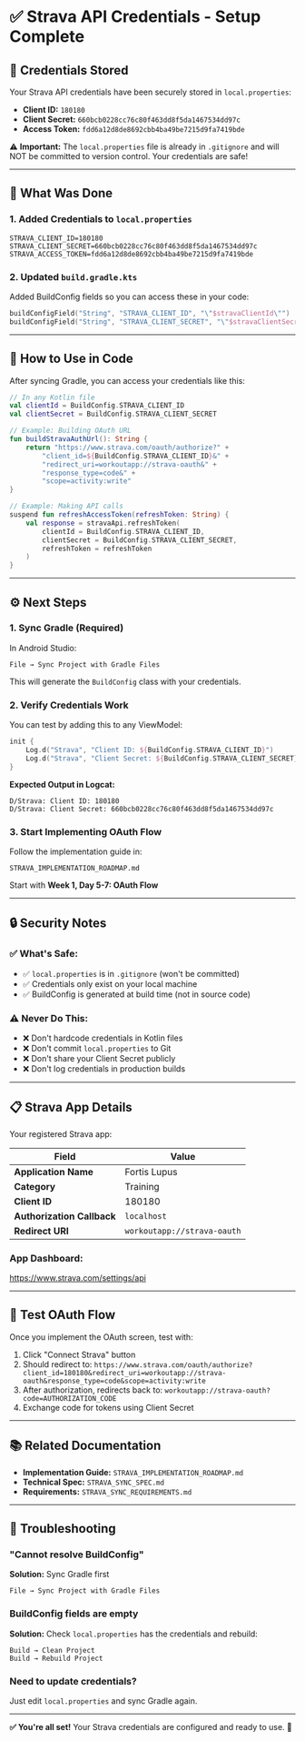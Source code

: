 # ✅ Strava API Credentials - Setup Complete

## 🔐 Credentials Stored

Your Strava API credentials have been securely stored in `local.properties`:

- **Client ID:** `180180`
- **Client Secret:** `660bcb0228cc76c80f463dd8f5da1467534dd97c`
- **Access Token:** `fdd6a12d8de8692cbb4ba49be7215d9fa7419bde`

⚠️ **Important:** The `local.properties` file is already in `.gitignore` and will NOT be committed to version control. Your credentials are safe!

---

## 📝 What Was Done

### **1. Added Credentials to `local.properties`**

```properties
STRAVA_CLIENT_ID=180180
STRAVA_CLIENT_SECRET=660bcb0228cc76c80f463dd8f5da1467534dd97c
STRAVA_ACCESS_TOKEN=fdd6a12d8de8692cbb4ba49be7215d9fa7419bde
```

### **2. Updated `build.gradle.kts`**

Added BuildConfig fields so you can access these in your code:

```kotlin
buildConfigField("String", "STRAVA_CLIENT_ID", "\"$stravaClientId\"")
buildConfigField("String", "STRAVA_CLIENT_SECRET", "\"$stravaClientSecret\"")
```

---

## 🚀 How to Use in Code

After syncing Gradle, you can access your credentials like this:

```kotlin
// In any Kotlin file
val clientId = BuildConfig.STRAVA_CLIENT_ID
val clientSecret = BuildConfig.STRAVA_CLIENT_SECRET

// Example: Building OAuth URL
fun buildStravaAuthUrl(): String {
    return "https://www.strava.com/oauth/authorize?" +
        "client_id=${BuildConfig.STRAVA_CLIENT_ID}&" +
        "redirect_uri=workoutapp://strava-oauth&" +
        "response_type=code&" +
        "scope=activity:write"
}

// Example: Making API calls
suspend fun refreshAccessToken(refreshToken: String) {
    val response = stravaApi.refreshToken(
        clientId = BuildConfig.STRAVA_CLIENT_ID,
        clientSecret = BuildConfig.STRAVA_CLIENT_SECRET,
        refreshToken = refreshToken
    )
}
```

---

## ⚙️ Next Steps

### **1. Sync Gradle (Required)**

In Android Studio:
```
File → Sync Project with Gradle Files
```

This will generate the `BuildConfig` class with your credentials.

### **2. Verify Credentials Work**

You can test by adding this to any ViewModel:

```kotlin
init {
    Log.d("Strava", "Client ID: ${BuildConfig.STRAVA_CLIENT_ID}")
    Log.d("Strava", "Client Secret: ${BuildConfig.STRAVA_CLIENT_SECRET}")
}
```

**Expected Output in Logcat:**
```
D/Strava: Client ID: 180180
D/Strava: Client Secret: 660bcb0228cc76c80f463dd8f5da1467534dd97c
```

### **3. Start Implementing OAuth Flow**

Follow the implementation guide in:
```
STRAVA_IMPLEMENTATION_ROADMAP.md
```

Start with **Week 1, Day 5-7: OAuth Flow**

---

## 🔒 Security Notes

### **✅ What's Safe:**

- ✅ `local.properties` is in `.gitignore` (won't be committed)
- ✅ Credentials only exist on your local machine
- ✅ BuildConfig is generated at build time (not in source code)

### **⚠️ Never Do This:**

- ❌ Don't hardcode credentials in Kotlin files
- ❌ Don't commit `local.properties` to Git
- ❌ Don't share your Client Secret publicly
- ❌ Don't log credentials in production builds

---

## 📋 Strava App Details

Your registered Strava app:

| Field | Value |
|-------|-------|
| **Application Name** | Fortis Lupus |
| **Category** | Training |
| **Client ID** | 180180 |
| **Authorization Callback** | `localhost` |
| **Redirect URI** | `workoutapp://strava-oauth` |

### **App Dashboard:**
https://www.strava.com/settings/api

---

## 🧪 Test OAuth Flow

Once you implement the OAuth screen, test with:

1. Click "Connect Strava" button
2. Should redirect to: `https://www.strava.com/oauth/authorize?client_id=180180&redirect_uri=workoutapp://strava-oauth&response_type=code&scope=activity:write`
3. After authorization, redirects back to: `workoutapp://strava-oauth?code=AUTHORIZATION_CODE`
4. Exchange code for tokens using Client Secret

---

## 📚 Related Documentation

- **Implementation Guide:** `STRAVA_IMPLEMENTATION_ROADMAP.md`
- **Technical Spec:** `STRAVA_SYNC_SPEC.md`
- **Requirements:** `STRAVA_SYNC_REQUIREMENTS.md`

---

## 🐛 Troubleshooting

### **"Cannot resolve BuildConfig"**

**Solution:** Sync Gradle first
```
File → Sync Project with Gradle Files
```

### **BuildConfig fields are empty**

**Solution:** Check `local.properties` has the credentials and rebuild:
```
Build → Clean Project
Build → Rebuild Project
```

### **Need to update credentials?**

Just edit `local.properties` and sync Gradle again.

---

**✅ You're all set!** Your Strava credentials are configured and ready to use. 🚀
